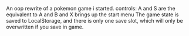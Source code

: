 An oop rewrite of a pokemon game i started. 
controls: A and S are the equivalent to A and B and X brings up the start menu
The game state is saved to LocalStorage, and there is only one save slot, which will only be overwritten if you save in game.
